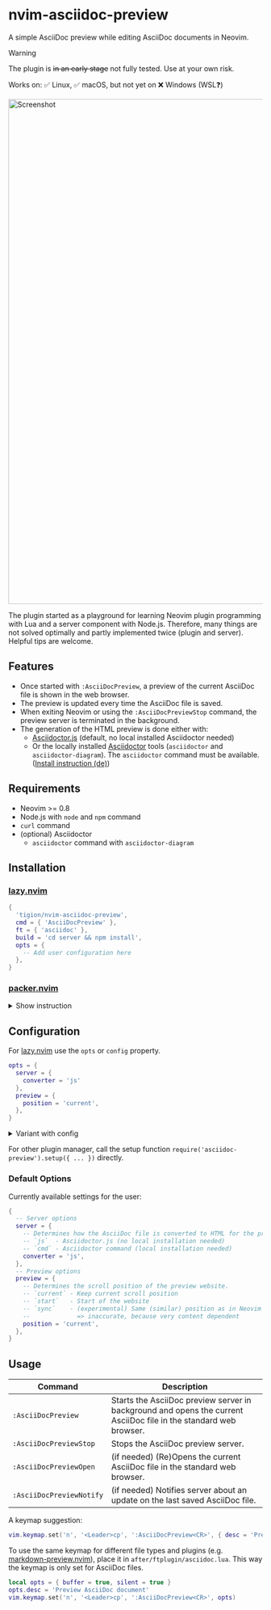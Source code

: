# nvim-asciidoc-preview

A simple AsciiDoc preview while editing AsciiDoc documents in Neovim.

> [!WARNING]
> The plugin is ~~in an early stage~~ not fully tested.
> Use at your own risk.
>
> Works on: ✅ Linux, ✅ macOS, but not yet on ❌ Windows (WSL❓)

<img width="1000" alt="Screenshot" src="https://user-images.githubusercontent.com/31811/214418871-14477f16-fe26-4b08-b864-77113997d321.png">

The plugin started as a playground for learning Neovim plugin programming
with Lua and a server component with Node.js.
Therefore, many things are not solved optimally and partly implemented
twice (plugin and server). Helpful tips are welcome.

## Features

- Once started with `:AsciiDocPreview`, a preview of the current AsciiDoc
  file is shown in the web browser.
- The preview is updated every time the AsciiDoc file is saved.
- When exiting Neovim or using the `:AsciiDocPreviewStop` command,
  the preview server is terminated in the background.
- The generation of the HTML preview is done either with:
  - [Asciidoctor.js](https://docs.asciidoctor.org/asciidoctor.js/latest/)
    (default, no local installed Asciidoctor needed)
  - Or the locally installed [Asciidoctor](https://docs.asciidoctor.org/asciidoctor/latest/)
    tools (`asciidoctor` and `asciidoctor-diagram`).
    The `asciidoctor` command must be available. ([Install instruction (de)](https://www.informatik.htw-dresden.de/~zirkelba/praktika/se/arbeiten-mit-git-und-asciidoc/installation-und-konfiguration/index.html#_variante_2_asciidoctor_lokal_installiert))

## Requirements

- Neovim >= 0.8
- Node.js with `node` and `npm` command
- `curl` command
- (optional) Asciidoctor
  - `asciidoctor` command with `asciidoctor-diagram`

## Installation

### [lazy.nvim](https://github.com/folke/lazy.nvim)

```lua
{
  'tigion/nvim-asciidoc-preview',
  cmd = { 'AsciiDocPreview' },
  ft = { 'asciidoc' },
  build = 'cd server && npm install',
  opts = {
    -- Add user configuration here
  },
}
```

### [packer.nvim](https://github.com/wbthomason/packer.nvim)

<details>
  <summary>Show instruction</summary>

```lua
use({
  'tigion/nvim-asciidoc-preview',
  run = 'cd server && npm install',
  config = function()
    require('asciidoc-preview').setup({
      -- Add user configuration here
    })
  end,
})
```

</details>

## Configuration

For [lazy.nvim](https://github.com/folke/lazy.nvim) use the `opts` or `config` property.

```lua
opts = {
  server = {
    converter = 'js'
  },
  preview = {
    position = 'current',
  },
}
```

<details>
  <summary>Variant with config</summary>

```lua
config = function()
  require('asciidoc-preview').setup({
    server = {
      converter = 'js'
    },
    preview = {
      position = 'current',
    },
  })
end,
```

</details>

For other plugin manager, call the setup function
`require('asciidoc-preview').setup({ ... })` directly.

### Default Options

Currently available settings for the user:

```lua
{
  -- Server options
  server = {
    -- Determines how the AsciiDoc file is converted to HTML for the preview.
    -- `js`  - Asciidoctor.js (no local installation needed)
    -- `cmd` - Asciidoctor command (local installation needed)
    converter = 'js',
  },
  -- Preview options
  preview = {
    -- Determines the scroll position of the preview website.
    -- `current` - Keep current scroll position
    -- `start`   - Start of the website
    -- `sync`    - (experimental) Same (similar) position as in Neovim
    --             => inaccurate, because very content dependent
    position = 'current',
  },
}
```

## Usage

| Command                  | Description                                                                                                       |
| ------------------------ | ----------------------------------------------------------------------------------------------------------------- |
| `:AsciiDocPreview`       | Starts the AsciiDoc preview server in background and opens the current AsciiDoc file in the standard web browser. |
| `:AsciiDocPreviewStop`   | Stops the AsciiDoc preview server.                                                                                |
| `:AsciiDocPreviewOpen`   | (if needed) (Re)Opens the current AsciiDoc file in the standard web browser.                                      |
| `:AsciiDocPreviewNotify` | (if needed) Notifies server about an update on the last saved AsciiDoc file.                                      |

A keymap suggestion:

```lua
vim.keymap.set('n', '<Leader>cp', ':AsciiDocPreview<CR>', { desc = 'Preview AsciiDoc document' })
```

To use the same keymap for different file types and plugins (e.g. [markdown-preview.nvim](https://github.com/iamcco/markdown-preview.nvim)),
place it in `after/ftplugin/asciidoc.lua`.
This way the keymap is only set for AsciiDoc files.

```lua
local opts = { buffer = true, silent = true }
opts.desc = 'Preview AsciiDoc document'
vim.keymap.set('n', '<Leader>cp', ':AsciiDocPreview<CR>', opts)
```
